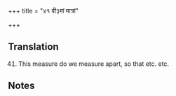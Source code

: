 +++
title = "४१ वी३मां मात्रां"

+++
## Translation
41. This measure do we measure apart, so that etc. etc.

## Notes

